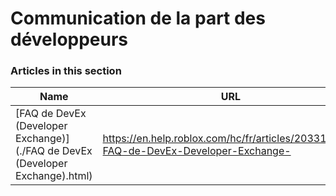 # Communication de la part des développeurs  
### Articles in this section
Name|URL
-|-
[FAQ de DevEx (Developer Exchange)](./FAQ de DevEx (Developer Exchange).html) |https://en.help.roblox.com/hc/fr/articles/203314100-FAQ-de-DevEx-Developer-Exchange-